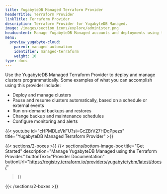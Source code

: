 ```yaml
---
title: YugabyteDB Managed Terraform Provider
headerTitle: Terraform Provider
linkTitle: Terraform Provider
description: Terraform Provider for YugabyteDB Managed.
image: /images/section_icons/explore/administer.png
headcontent: Manage YugabyteDB Managed accounts and deployments using the Terraform Provider
menu:
  preview_yugabyte-cloud:
    parent: managed-automation
    identifier: managed-terraform
    weight: 10
type: docs
---
```


Use the YugabyteDB Managed Terraform Provider to deploy and manage clusters programmatically. Some examples of what you can accomplish using this provider include:

- Deploy and manage clusters
- Pause and resume clusters automatically, based on a schedule or external events
- Run on-demand backups and restores
- Change backup and maintenance schedules
- Configure monitoring and alerts

{{< youtube id="cHPMDLeVkFU?si=GcZBrV27HDqPpezs" title="YugabyteDB Managed Terraform Provider" >}}

{{< sections/2-boxes >}}
  {{< sections/bottom-image-box
    title="Get Started"
    description="Manage YugabyteDB Managed using the Terraform Provider."
    buttonText="Provider Documentation"
    buttonUrl="https://registry.terraform.io/providers/yugabyte/ybm/latest/docs/"
  >}}

{{< /sections/2-boxes >}}
